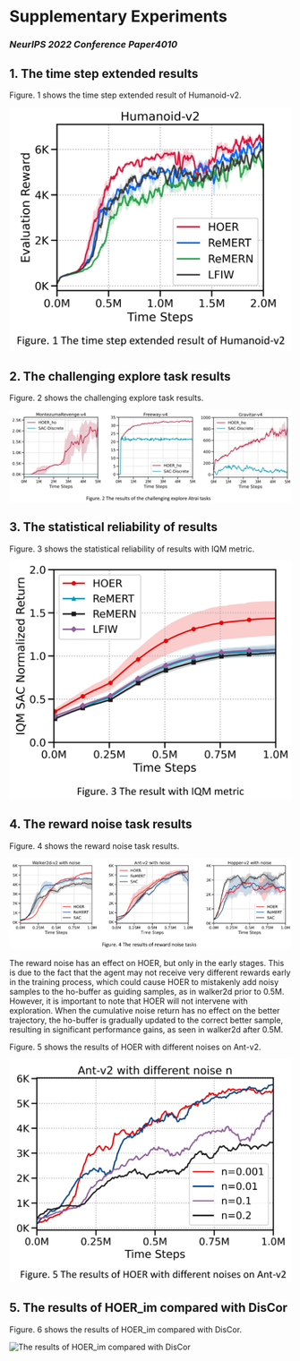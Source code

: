 # Supplementary Experiments
### *NeurIPS 2022 Conference Paper4010*

## **1. The time step extended results**

Figure. 1 shows the time step extended result of Humanoid-v2.

![](Figure1.png "The time step extended result of Humanoid-v2")

## **2. The challenging explore task results**

Figure. 2 shows the challenging explore task results.

![](Figure2.png "The challenging explore task results")

## **3. The statistical reliability of results**

Figure. 3 shows the statistical reliability of results with IQM metric.

![](Figure3.png "The statistical reliability of results with IQM metric")

## **4. The reward noise task results**

Figure. 4 shows the reward noise task results.

![](Figure4.png "The reward noise task results")

The reward noise has an effect on HOER, but only in the early stages. This is due to the fact that the agent may not receive very different rewards early in the training process, which could cause HOER to mistakenly add noisy samples to the ho-buffer as guiding samples, as in walker2d prior to 0.5M. However, it is important to note that HOER will not intervene with exploration. When the cumulative noise return has no effect on the better trajectory, the ho-buffer is gradually updated to the correct better sample, resulting in significant performance gains, as seen in walker2d after 0.5M.

Figure. 5 shows the results of HOER with different noises on Ant-v2.

![](Figure5.png "The results of HOER with different noises on Ant-v2")

## **5. The results of HOER_im compared with DisCor**

Figure. 6 shows the results of HOER_im compared with DisCor.

![](Figure6.png "The results of HOER_im compared with DisCor")
